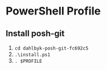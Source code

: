 # PowerShell Profile

## Install posh-git

1. `cd dahlbyk-posh-git-fc692c5`
2. `.\install.ps1`
3. `. $PROFILE`
